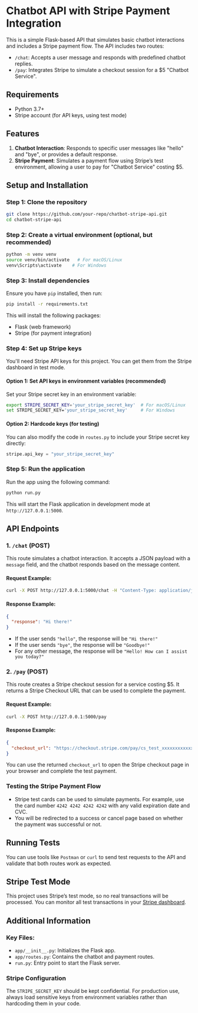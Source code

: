 
# Chatbot API with Stripe Payment Integration

This is a simple Flask-based API that simulates basic chatbot interactions and includes a Stripe payment flow. The API includes two routes: 
- `/chat`: Accepts a user message and responds with predefined chatbot replies.
- `/pay`: Integrates Stripe to simulate a checkout session for a $5 "Chatbot Service".

## Requirements

- Python 3.7+
- Stripe account (for API keys, using test mode)

## Features

1. **Chatbot Interaction**: Responds to specific user messages like "hello" and "bye", or provides a default response.
2. **Stripe Payment**: Simulates a payment flow using Stripe’s test environment, allowing a user to pay for "Chatbot Service" costing $5.

## Setup and Installation

### Step 1: Clone the repository
```bash
git clone https://github.com/your-repo/chatbot-stripe-api.git
cd chatbot-stripe-api
```

### Step 2: Create a virtual environment (optional, but recommended)
```bash
python -m venv venv
source venv/bin/activate   # For macOS/Linux
venv\Scripts\activate    # For Windows
```

### Step 3: Install dependencies
Ensure you have `pip` installed, then run:
```bash
pip install -r requirements.txt
```

This will install the following packages:
- Flask (web framework)
- Stripe (for payment integration)

### Step 4: Set up Stripe keys
You'll need Stripe API keys for this project. You can get them from the Stripe dashboard in test mode.

#### Option 1: Set API keys in environment variables (recommended)
Set your Stripe secret key in an environment variable:
```bash
export STRIPE_SECRET_KEY='your_stripe_secret_key'  # For macOS/Linux
set STRIPE_SECRET_KEY='your_stripe_secret_key'     # For Windows
```

#### Option 2: Hardcode keys (for testing)
You can also modify the code in `routes.py` to include your Stripe secret key directly:
```python
stripe.api_key = "your_stripe_secret_key"
```

### Step 5: Run the application
Run the app using the following command:
```bash
python run.py
```

This will start the Flask application in development mode at `http://127.0.0.1:5000`.

## API Endpoints

### 1. `/chat` (POST)
This route simulates a chatbot interaction. It accepts a JSON payload with a `message` field, and the chatbot responds based on the message content.

#### Request Example:
```bash
curl -X POST http://127.0.0.1:5000/chat -H "Content-Type: application/json" -d '{"message": "hello"}'
```

#### Response Example:
```json
{
  "response": "Hi there!"
}
```

- If the user sends `"hello"`, the response will be `"Hi there!"`
- If the user sends `"bye"`, the response will be `"Goodbye!"`
- For any other message, the response will be `"Hello! How can I assist you today?"`

### 2. `/pay` (POST)
This route creates a Stripe checkout session for a service costing $5. It returns a Stripe Checkout URL that can be used to complete the payment.

#### Request Example:
```bash
curl -X POST http://127.0.0.1:5000/pay
```

#### Response Example:
```json
{
  "checkout_url": "https://checkout.stripe.com/pay/cs_test_xxxxxxxxxxxxxxxxxxxxx"
}
```

You can use the returned `checkout_url` to open the Stripe checkout page in your browser and complete the test payment.

### Testing the Stripe Payment Flow
- Stripe test cards can be used to simulate payments. For example, use the card number `4242 4242 4242 4242` with any valid expiration date and CVC.
- You will be redirected to a success or cancel page based on whether the payment was successful or not.

## Running Tests

You can use tools like `Postman` or `curl` to send test requests to the API and validate that both routes work as expected.

## Stripe Test Mode
This project uses Stripe’s test mode, so no real transactions will be processed. You can monitor all test transactions in your [Stripe dashboard](https://dashboard.stripe.com/test/dashboard).

## Additional Information

### Key Files:
- `app/__init__.py`: Initializes the Flask app.
- `app/routes.py`: Contains the chatbot and payment routes.
- `run.py`: Entry point to start the Flask server.

### Stripe Configuration
The `STRIPE_SECRET_KEY` should be kept confidential. For production use, always load sensitive keys from environment variables rather than hardcoding them in your code.
